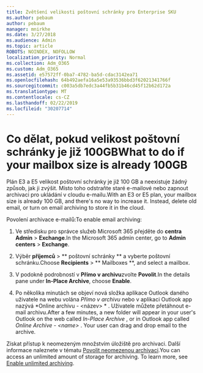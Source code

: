 ```yaml
---
title: Zvětšení velikosti poštovní schránky pro Enterprise SKU
ms.author: pebaum
author: pebaum
manager: mnirkhe
ms.date: 3/27/2018
ms.audience: Admin
ms.topic: article
ROBOTS: NOINDEX, NOFOLLOW
localization_priority: Normal
ms.collection: Adm_O365
ms.custom: Adm_O365
ms.assetid: e57572ff-0ba7-4782-ba5d-cdac3142ea71
ms.openlocfilehash: 64b492aefa16a5e53a93536bbd3f62021341766f
ms.sourcegitcommit: c003a5db7edc3a44fb5b31b46cd45f12b62d172a
ms.translationtype: MT
ms.contentlocale: cs-CZ
ms.lasthandoff: 02/22/2019
ms.locfileid: "30207714"
---
```

# <a name="what-to-do-if-your-mailbox-size-is-already-100gb"></a><span data-ttu-id="9c2a6-102">Co dělat, pokud velikost poštovní schránky je již 100GB</span><span class="sxs-lookup"><span data-stu-id="9c2a6-102">What to do if your mailbox size is already 100GB</span></span>

<span data-ttu-id="9c2a6-p101">Plán E3 a E5 velikost poštovní schránky je již 100 GB a neexistuje žádný způsob, jak ji zvýšit. Místo toho odstraňte staré e-mailové nebo zapnout archivaci pro ukládání v cloudu e-mailu.</span><span class="sxs-lookup"><span data-stu-id="9c2a6-p101">With an E3 or E5 plan, your mailbox size is already 100 GB, and there's no way to increase it. Instead, delete old email, or turn on email archiving to store it in the cloud.</span></span> 
  
<span data-ttu-id="9c2a6-105">Povolení archivace e-mailů:</span><span class="sxs-lookup"><span data-stu-id="9c2a6-105">To enable email archiving:</span></span>
  
1. <span data-ttu-id="9c2a6-106">Ve středisku pro správce služeb Microsoft 365 přejděte do **centra Admin** \> **Exchange**.</span><span class="sxs-lookup"><span data-stu-id="9c2a6-106">In the Microsoft 365 admin center, go to **Admin centers** \> **Exchange**.</span></span> 
    
2. <span data-ttu-id="9c2a6-107">Výběr **příjemců** \> \*\* poštovní schránky \*\* a vyberte poštovní schránku.</span><span class="sxs-lookup"><span data-stu-id="9c2a6-107">Choose **Recipients** \> \*\* Mailboxes \*\*, and select a mailbox.</span></span> 
    
3. <span data-ttu-id="9c2a6-108">V podokně podrobností v **Přímo v archivu**zvolte **Povolit**.</span><span class="sxs-lookup"><span data-stu-id="9c2a6-108">In the details pane under **In-Place Archive**, choose **Enable**.</span></span> 
    
4. <span data-ttu-id="9c2a6-p102">Po několika minutách se objeví nová složka aplikace Outlook daného uživatele na webu volána *Přímo v archivu* nebo v aplikaci Outlook app nazývá \*Online archivu - \<název\> \* . Uživatele můžete přetáhnout e-mail archivu.</span><span class="sxs-lookup"><span data-stu-id="9c2a6-p102">After a few minutes, a new folder will appear in your user's Outlook on the web called  *In-Place Archive*  , or in Outlook app called  *Online Archive - \<name\>*  . Your user can drag and drop email to the archive.</span></span> 
    
<span data-ttu-id="9c2a6-p103">Získat přístup k neomezeným množstvím úložiště pro archivaci. Další informace naleznete v tématu [Povolit neomezenou archivaci](https://support.office.com/article/enable-unlimited-archiving-in-office-365-admin-help-e2a789f2-9962-4960-9fd4-a00aa063559e).</span><span class="sxs-lookup"><span data-stu-id="9c2a6-p103">You can access an unlimited amount of storage for archiving. To learn more, see [Enable unlimited archiving](https://support.office.com/article/enable-unlimited-archiving-in-office-365-admin-help-e2a789f2-9962-4960-9fd4-a00aa063559e).</span></span>
  

